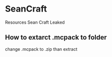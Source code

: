 # SeanCraft
Resources Sean Craft Leaked

## **How to extarct .mcpack to folder**

change .mcpack to .zip than extract
